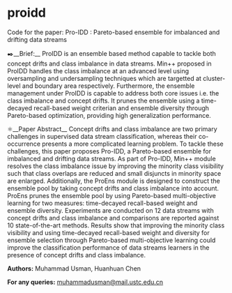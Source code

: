 # proidd
Code for the paper: Pro-IDD : Pareto-based ensemble for imbalanced and drifting data streams

✒️__Brief:__ ProIDD is an ensemble based method capable to tackle both concept drifts and class imbalance in data streams. Min++ proposed in ProIDD handles the class imbalance at an advanced level using oversampling and undersampling techniques which are targetted at cluster-level and boundary area respectively. Furthermore, the ensemble management under ProIDD is capable to address both core issues i.e. the class imbalance and concept drifts. It prunes the ensemble using a time-decayed recall-based weight criterian and ensemble diversity through Pareto-based optimization, providing high generalization performance.

⚛️__Paper Abstract__ Concept drifts and class imbalance are two primary challenges in supervised data stream classification, whereas their  co-occurrence presents a more complicated learning problem. To tackle these challenges, this paper proposes Pro-IDD, a Pareto-based ensemble for imbalanced and drifting data streams. As part of Pro-IDD, Min++ module resolves the class imbalance issue by improving the minority class visibility such that class overlaps are reduced and small disjuncts in minority space are enlarged. Additionally, the ProEns module is designed to construct the ensemble pool by taking concept drifts and class imbalance into account. ProEns prunes the ensemble pool by using Pareto-based multi-objective learning for two measures: time-decayed recall-based weight and ensemble diversity. Experiments are conducted on 12 data streams with concept drifts and class imbalance and comparisons are reported against 10 state-of-the-art methods. Results show that improving the minority class visibility and using time-decayed recall-based weight and diversity for ensemble selection through Pareto-based multi-objective learning could improve the classification performance of data streams learners in the presence of concept drifts and class imbalance.

__Authors:__ Muhammad Usman, Huanhuan Chen

__For any queries:__ muhammadusman@mail.ustc.edu.cn

